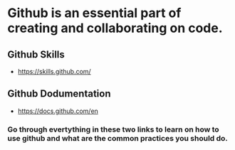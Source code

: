# Github is an essential part of creating and collaborating on code.

## Github Skills
- https://skills.github.com/

## Github Dodumentation
- https://docs.github.com/en

### Go through evertything in these two links to learn on how to use github and what are the common practices you should do.
